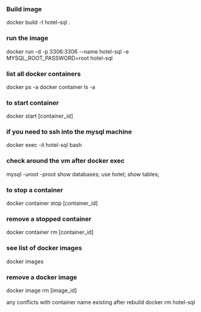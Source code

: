 ### Build image
docker build -t hotel-sql .

### run the image
docker run -d -p 3306:3306 --name hotel-sql -e MYSQL_ROOT_PASSWORD=root hotel-sql

### list all docker containers
docker ps -a 
docker container ls -a

### to start container
docker start [container_id]

### if you need to ssh into the mysql machine
docker exec -it hotel-sql bash

### check around the vm after docker exec
mysql -uroot -proot
show databases;
use hotel;
show tables;

### to stop a container
docker container stop [container_id]

### remove a stopped container
docker container rm [container_id]

### see list of docker images
docker images

### remove a docker image
docker image rm [image_id]

 any conflicts with container name existing after rebuild
docker rm hotel-sql
